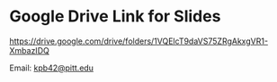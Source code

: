 # Google Drive Link for Slides
https://drive.google.com/drive/folders/1VQElcT9daVS75ZRgAkxgVR1-XmbazIDQ

Email: kpb42@pitt.edu
